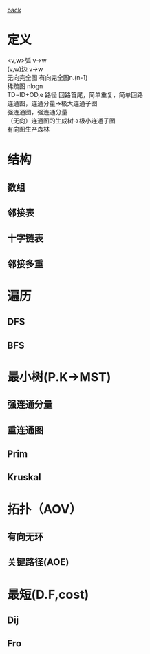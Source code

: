 
[back](README.md)

# 定义  
<v,w>弧  v→w  
(v,w)边  v→w  
无向完全图 
有向完全图n.(n-1)  
稀疏图 nlogn  
TD=ID+OD,e 
路径 
回路首尾，简单重复，简单回路   
连通图，连通分量→极大连通子图   
强连通图，强连通分量   
（无向）连通图的生成树→极小连通子图  
有向图生产森林  

# 结构
## 数组
## 邻接表
## 十字链表
## 邻接多重
# 遍历
## DFS
## BFS
# 最小树(P.K→MST)
## 强连通分量
## 重连通图
## Prim 
## Kruskal 
# 拓扑（AOV）
## 有向无环
## 关键路径(AOE)
# 最短(D.F,cost)
## Dij 

## Fro 











